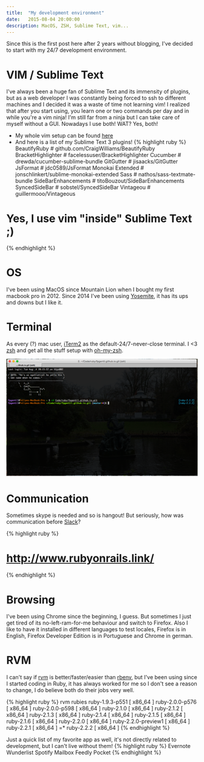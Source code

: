 ```yaml
---
title:  "My development environment"
date:   2015-08-04 20:00:00
description: MacOS, ZSH, Sublime Text, vim...
---
```


Since this is the first post here after 2 years without blogging, I've decided to start with my 24/7 development environment.

VIM / Sublime Text
==================

I've always been a huge fan of Sublime Text and its immensity of plugins, but as a web developer I was constantly being forced to ssh to different machines and I decided it was a waste of time not learning vim! I realized that after you start using, you learn one or two commands per day and in while you're a vim ninja! I'm still far from a ninja but I can take care of myself without a GUI. Nowadays I use both! WAT? Yes, both!

* My whole vim setup can be found [here][vimrc]
* And here is a list of my Sublime Text 3 plugins!
{% highlight ruby %}
BeautifyRuby         # github.com/CraigWilliams/BeautifyRuby
BracketHighlighter   # facelessuser/BracketHighlighter
Cucumber             # drewda/cucumber-sublime-bundle
GitGutter            # jisaacks/GitGutter
JsFormat             # jdc0589/JsFormat
Monokai Extended     # jonschlinkert/sublime-monokai-extended
Sass                 # nathos/sass-textmate-bundle
SideBarEnhancements  # titoBouzout/SideBarEnhancements
SyncedSideBar        # sobstel/SyncedSideBar
Vintageou            # guillermooo/Vintageous

# Yes, I use vim "inside" Sublime Text ;)
{% endhighlight %}

OS
==
I've been using MacOS since Mountain Lion when I bought my first macbook pro in 2012. Since 2014 I've been using [Yosemite][yosemite], it has its ups and downs but I like it.

Terminal
========
As every (?) mac user, [iTerm2][iterm2] as the default-24/7-never-close terminal. I <3 [zsh][zsh] and get all the stuff setup with [oh-my-zsh][oh-my-zsh].

![zsh](/assets/images/zsh.png)

Communication
=============
Sometimes skype is needed and so is hangout! But seriously, how was communication before [Slack][slack]?

{% highlight ruby %}
# http://www.rubyonrails.link/
{% endhighlight %}

Browsing
========
I've been using Chrome since the beginning, I guess. But sometimes I just get tired of its no-left-ram-for-me behaviour and switch to Firefox. Also I like to have it installed in different languages to test locales, Firefox is in English, Firefox Developer Edition is in Portuguese and Chrome in german.

RVM
===
I can't say if [rvm][rvm] is better/faster/easier than [rbenv][rbenv], but I've been using since I started coding in Ruby, it has always worked for me so I don't see a reason to change, I do believe both do their jobs very well.

{% highlight ruby %}
rvm rubies
   ruby-1.9.3-p551 [ x86_64 ]
   ruby-2.0.0-p576 [ x86_64 ]
   ruby-2.0.0-p598 [ x86_64 ]
   ruby-2.1.0 [ x86_64 ]
   ruby-2.1.2 [ x86_64 ]
   ruby-2.1.3 [ x86_64 ]
   ruby-2.1.4 [ x86_64 ]
   ruby-2.1.5 [ x86_64 ]
   ruby-2.1.6 [ x86_64 ]
   ruby-2.2.0 [ x86_64 ]
   ruby-2.2.0-preview1 [ x86_64 ]
   ruby-2.2.1 [ x86_64 ]
=* ruby-2.2.2 [ x86_64 ]
{% endhighlight %}



Just a quick list of my favorite app as well, it's not directly related to development, but I can't live without them!
{% highlight ruby %}
Evernote      Wunderlist      Spotify
Mailbox       Feedly          Pocket
{% endhighlight %}


[vimrc]: https://github.com/fpgentil/vimrc
[yosemite]: https://www.apple.com/osx/
[iterm2]: https://www.iterm2.com/
[zsh]: http://www.zsh.org/
[oh-my-zsh]: http://ohmyz.sh/
[slack]: https://slack.com/
[rvm]: https://rvm.io/
[rbenv]: http://rbenv.org/